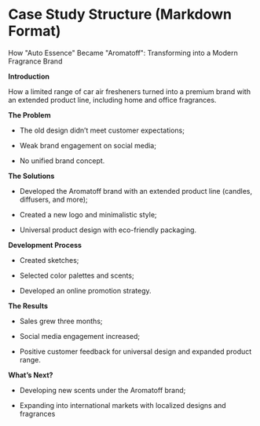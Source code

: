 # Case Study Structure (Markdown Format)
How "Auto Essence" Became "Aromatoff": Transforming into a Modern Fragrance Brand

**Introduction**

How a limited range of car air fresheners turned into a premium brand with an extended product line, including home and office fragrances.

**The Problem**
- The old design didn’t meet customer expectations;

- Weak brand engagement on social media;

- No unified brand concept.

**The Solutions**

- Developed the Aromatoff brand with an extended product line (candles, diffusers, and more);

- Created a new logo and minimalistic style;

- Universal product design with eco-friendly packaging.

**Development Process**

- Created sketches;

- Selected color palettes and scents;

- Developed an online promotion strategy.

**The Results**

- Sales grew three months;

- Social media engagement increased;

- Positive customer feedback for universal design and expanded product range.

**What’s Next?**

- Developing new scents under the Aromatoff brand;

- Expanding into international markets with localized designs and fragrances
